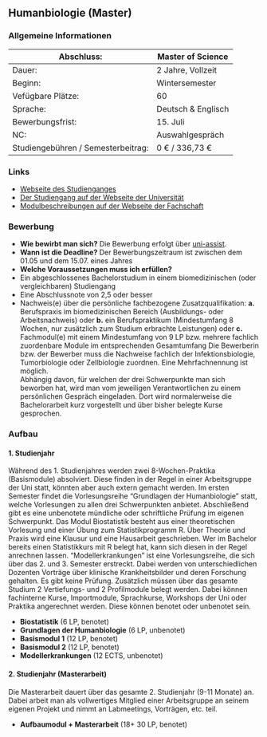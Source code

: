 ## Humanbiologie (Master)
### Allgemeine Informationen
|Abschluss:|Master of Science|
| -------- | -------- |
|Dauer:| 2 Jahre, Vollzeit|
|Beginn:|Wintersemester|
|Vefügbare Plätze:|60|
|Sprache:|Deutsch & Englisch|
|Bewerbungsfrist:|15. Juli|
|NC:|Auswahlgespräch|
|Studiengebühren / Semesterbeitrag:|0 € /  336,73 €|

### Links
* [Webseite des Studienganges](https://www.uni-marburg.de/de/fb20/studium/studiengaenge/msc-humanbiologie)
* [Der Studiengang auf der Webseite der Universität](https://www.uni-marburg.de/de/studium/studienangebot/master/m-humanbio)
* [Modulbeschreibungen auf der Webseite der Fachschaft](https://www.fs-humanbiologie.de/masterstudium)

### Bewerbung
- **Wie bewirbt man sich?**
Die Bewerbung erfolgt über [uni-assist](https://www.uni-assist.de/).
- **Wann ist die Deadline?**
Der Bewerbungszeitraum ist zwischen dem 01.05 und dem 15.07. eines Jahres
- **Welche Voraussetzungen muss ich erfüllen?**
- Ein abgeschlossenes Bachelorstudium in einem biomedizinischen (oder vergleichbaren) Studiengang
- Eine Abschlussnote von 2,5 oder besser
- Nachweis(e) über die persönliche fachbezogene Zusatzqualifikation:
**a.** Berufspraxis im biomedizinischen Bereich (Ausbildungs- oder Arbeitsnachweis) oder
**b.** ein Berufspraktikum (Mindestumfang 8 Wochen, nur zusätzlich zum Studium erbrachte Leistungen) oder
**c.** Fachmodul(e) mit einem Mindestumfang von 9 LP bzw. mehrere fachlich zuordenbare Module im entsprechenden Gesamtumfang
Die Bewerberin bzw. der Bewerber muss die Nachweise fachlich der Infektionsbiologie, Tumorbiologie oder Zellbiologie zuordnen. Eine Mehrfachnennung ist möglich.<br>
Abhängig davon, für welchen der drei Schwerpunkte man sich beworben hat, wird man vom jeweiligen Verantwortlichen zu einem persönlichen Gespräch eingeladen. Dort wird normalerweise die Bachelorarbeit kurz vorgestellt und über bisher belegte Kurse gesprochen.

### Aufbau
#### 1. Studienjahr
Während des 1. Studienjahres werden zwei 8-Wochen-Praktika (Basismodule) absolviert. Diese finden in der Regel in einer Arbeitsgruppe der Uni statt, könnten aber auch extern gemacht werden. 
Im ersten Semester findet die Vorlesungsreihe “Grundlagen der Humanbiologie” statt, welche Vorlesungen zu allen drei Schwerpunkten anbietet. Abschließend gibt es eine unbenotete mündliche oder schriftliche Prüfung im eigenen Schwerpunkt.
Das Modul Biostatistik besteht aus einer theoretischen Vorlesung und einer Übung zum Statistikprogramm R. Über Theorie und Praxis wird eine Klausur und eine Hausarbeit geschrieben. Wer im Bachelor bereits einen Statistikkurs mit R belegt hat, kann sich diesen in der Regel anrechnen lassen. 
“Modellerkrankungen” ist eine Vorlesungsreihe, die sich über das 2. und 3. Semester erstreckt. Dabei werden von unterschiedlichen Dozenten Vorträge über klinische Krankheitsbilder und deren Forschung gehalten. Es gibt keine Prüfung.
Zusätzlich müssen über das gesamte Studium 2 Vertiefungs- und 2 Profilmodule belegt werden. Dabei können fachinterne Kurse, Importmodule, Sprachkurse, Workshops der Uni oder Praktika angerechnet werden. Diese können benotet oder unbenotet sein.

- **Biostatistik** (6 LP, benotet)
- **Grundlagen der Humanbiologie** (6 LP, unbenotet)
- **Basismodul 1** (12 LP, benotet)
- **Basismodul 2** (12 LP, benotet)
- **Modellerkrankungen** (12 ECTS, unbenotet)


#### 2. Studienjahr (Masterarbeit)
Die Masterarbeit dauert über das gesamte 2. Studienjahr (9-11 Monate) an. Dabei arbeit man als vollwertiges Mitglied einer Arbeitsgruppe an seinem eigenen Projekt und nimmt an Labmeetings, Vorträgen,  etc. teil. 

- **Aufbaumodul + Masterarbeit** (18+ 30 LP, benotet)
